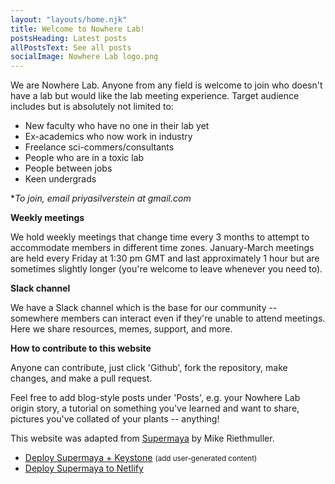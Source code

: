 ```yaml
---
layout: "layouts/home.njk"
title: Welcome to Nowhere Lab!
postsHeading: Latest posts
allPostsText: See all posts
socialImage: Nowhere Lab logo.png
---
```


We are Nowhere Lab. Anyone from any field is welcome to join who doesn't have a lab but would like the lab meeting experience. Target audience includes but is absolutely not limited to:
- New faculty who have no one in their lab yet
- Ex-academics who now work in industry
- Freelance sci-commers/consultants
- People who are in a toxic lab
- People between jobs
- Keen undergrads

**To join, email priyasilverstein at gmail.com*

**Weekly meetings**

We hold weekly meetings that change time every 3 months to attempt to accommodate members in different time zones. January-March meetings are held every Friday at 1:30 pm GMT and last approximately 1 hour but are sometimes slightly longer (you're welcome to leave whenever you need to).

**Slack channel**

We have a Slack channel which is the base for our community -- somewhere members can interact even if they're unable to attend meetings. Here we share resources, memes, support, and more.

**How to contribute to this website**

Anyone can contribute, just click 'Github', fork the repository, make changes, and make a pull request. 

Feel free to add blog-style posts under 'Posts', e.g. your Nowhere Lab origin story, a tutorial on something you've learned and want to share, pictures you've collated of your plants -- anything!

This website was adapted from [Supermaya](https://github.com/MadeByMike/supermaya) by Mike Riethmuller.

<ul>
    <li>
        <a href="https://heroku.com/deploy?template=https://github.com/MadeByMike/keystone-jamstack-plus">Deploy Supermaya + Keystone</a> <small>(add user-generated content)</small>
    </li>
    <li>
        <a href="https://app.netlify.com/start/deploy?repository=https://github.com/MadeByMike/supermaya">Deploy Supermaya to Netlify</a>
    </li>
</ul>
